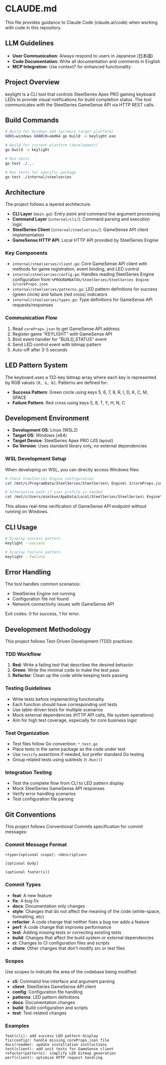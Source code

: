 # CLAUDE.md

This file provides guidance to Claude Code (claude.ai/code) when working with code in this repository.

## LLM Guidelines

- **User Communication**: Always respond to users in Japanese (日本語)
- **Code Documentation**: Write all documentation and comments in English
- **MCP Integration**: Use context7 for enhanced functionality

## Project Overview

keylight is a CLI tool that controls SteelSeries Apex PRO gaming keyboard LEDs to provide visual notifications for build completion status. The tool communicates with the SteelSeries GameSense API via HTTP REST calls.

## Build Commands

```bash
# Build for Windows x64 (primary target platform)
GOOS=windows GOARCH=amd64 go build -o keylight.exe

# Build for current platform (development)
go build -o keylight

# Run tests
go test ./...

# Run tests for specific package
go test ./internal/steelseries
```

## Architecture

The project follows a layered architecture:

- **CLI Layer** (`main.go`): Entry point and command line argument processing
- **Command Layer** (`internal/cli/`): Command parsing and execution logic
- **SteelSeries Client** (`internal/steelseries/`): GameSense API client implementation
- **GameSense HTTP API**: Local HTTP API provided by SteelSeries Engine

### Key Components

- `internal/steelseries/client.go`: Core GameSense API client with methods for game registration, event binding, and LED control
- `internal/steelseries/config.go`: Handles reading SteelSeries Engine configuration from `%PROGRAMDATA%/SteelSeries/SteelSeries Engine 3/coreProps.json`
- `internal/steelseries/patterns.go`: LED pattern definitions for success (green circle) and failure (red cross) indicators
- `internal/steelseries/types.go`: Type definitions for GameSense API requests/responses

### Communication Flow

1. Read `coreProps.json` to get GameSense API address
2. Register game "KEYLIGHT" with GameSense API
3. Bind event handler for "BUILD_STATUS" event
4. Send LED control event with bitmap pattern
5. Auto-off after 3-5 seconds

## LED Pattern System

The keyboard uses a 132-key bitmap array where each key is represented by RGB values `[R, G, B]`. Patterns are defined for:

- **Success Pattern**: Green circle using keys 5, 6, 7, 8, R, I, D, K, C, M, SPACE
- **Failure Pattern**: Red cross using keys 5, 8, T, Y, H, N, C

## Development Environment

- **Development OS**: Linux (WSL2)
- **Target OS**: Windows (x64)
- **Target Device**: SteelSeries Apex PRO (JIS layout)
- **Go Version**: Uses standard library only, no external dependencies

### WSL Development Setup

When developing on WSL, you can directly access Windows files:

```bash
# Check SteelSeries Engine configuration
cat /mnt/c/ProgramData/SteelSeries/SteelSeries\ Engine\ 3/coreProps.json

# Alternative path if user profile is needed
cat /mnt/c/Users/mimikun/AppData/Local/SteelSeries/SteelSeries\ Engine\ 3/coreProps.json
```

This allows real-time verification of GameSense API endpoint without running on Windows.

## CLI Usage

```bash
# Display success pattern
keylight --success

# Display failure pattern  
keylight --failure
```

## Error Handling

The tool handles common scenarios:
- SteelSeries Engine not running
- Configuration file not found
- Network connectivity issues with GameSense API

Exit codes: 0 for success, 1 for error.

## Development Methodology

This project follows Test-Driven Development (TDD) practices:

### TDD Workflow

1. **Red**: Write a failing test that describes the desired behavior
2. **Green**: Write the minimal code to make the test pass
3. **Refactor**: Clean up the code while keeping tests passing

### Testing Guidelines

- Write tests before implementing functionality
- Each function should have corresponding unit tests
- Use table-driven tests for multiple scenarios
- Mock external dependencies (HTTP API calls, file system operations)
- Aim for high test coverage, especially for core business logic

### Test Organization

- Test files follow Go convention: `*_test.go`
- Place tests in the same package as the code under test
- Use `testify` assertions if needed, but prefer standard Go testing
- Group related tests using subtests (`t.Run()`)

### Integration Testing

- Test the complete flow from CLI to LED pattern display
- Mock SteelSeries GameSense API responses
- Verify error handling scenarios
- Test configuration file parsing

## Git Conventions

This project follows Conventional Commits specification for commit messages:

### Commit Message Format

```
<type>[optional scope]: <description>

[optional body]

[optional footer(s)]
```

### Commit Types

- **feat**: A new feature
- **fix**: A bug fix
- **docs**: Documentation only changes
- **style**: Changes that do not affect the meaning of the code (white-space, formatting, etc)
- **refactor**: A code change that neither fixes a bug nor adds a feature
- **perf**: A code change that improves performance
- **test**: Adding missing tests or correcting existing tests
- **build**: Changes that affect the build system or external dependencies
- **ci**: Changes to CI configuration files and scripts
- **chore**: Other changes that don't modify src or test files

### Scopes

Use scopes to indicate the area of the codebase being modified:

- **cli**: Command line interface and argument parsing
- **client**: SteelSeries GameSense API client
- **config**: Configuration file handling
- **patterns**: LED pattern definitions
- **docs**: Documentation changes
- **build**: Build configuration and scripts
- **test**: Test-related changes

### Examples

```
feat(cli): add success LED pattern display
fix(config): handle missing coreProps.json file
docs(readme): update installation instructions
test(client): add unit tests for GameSense client
refactor(patterns): simplify LED bitmap generation
perf(client): optimize HTTP request handling
```

